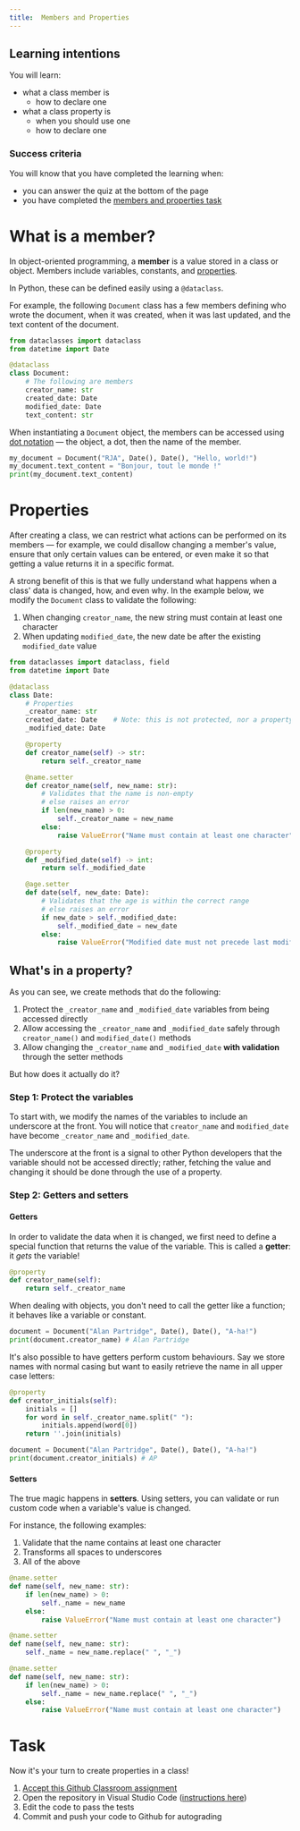 ```yaml
---
title:  Members and Properties
---
```


## Learning intentions

You will learn:

- what a class member is
  - how to declare one
- what a class property is
  - when you should use one
  - how to declare one

### Success criteria

You will know that you have completed the learning when:

- you can answer the quiz at the bottom of the page
- you have completed the [members and properties task](#task)

# What is a member?

In object-oriented programming, a **member** is a value stored in a class or object. Members include variables, constants, and [properties](##what-is-a-property).

In Python, these can be defined easily using a ``@dataclass``.

For example, the following ``Document`` class has a few members defining who wrote the document, when it was created, when it was last updated, and the text content of the document.

```python
from dataclasses import dataclass
from datetime import Date

@dataclass
class Document:
    # The following are members
    creator_name: str
    created_date: Date
    modified_date: Date
    text_content: str
```

When instantiating a ``Document`` object, the members can be accessed using [dot notation](https://www.askpython.com/python/built-in-methods/dot-notation) — the object, a dot, then the name of the member.

```python
my_document = Document("RJA", Date(), Date(), "Hello, world!")
my_document.text_content = "Bonjour, tout le monde !"
print(my_document.text_content)
```

# Properties

After creating a class, we can restrict what actions can be performed on its members — for example, we could disallow changing a member's value, ensure that only certain values can be entered, or even make it so that getting a value returns it in a specific format.

A strong benefit of this is that we fully understand what happens when a class' data is changed, how, and even why. In the example below, we modify the ``Document`` class to validate the following:

1. When changing ``creator_name``, the new string must contain at least one character
2. When updating ``modified_date``, the new date be after the existing ``modified_date`` value

```python
from dataclasses import dataclass, field
from datetime import Date

@dataclass
class Date:
    # Properties
    _creator_name: str
    created_date: Date    # Note: this is not protected, nor a property
    _modified_date: Date

    @property
    def creator_name(self) -> str:
        return self._creator_name

    @name.setter
    def creator_name(self, new_name: str):
        # Validates that the name is non-empty
        # else raises an error
        if len(new_name) > 0:
            self._creator_name = new_name
        else:
            raise ValueError("Name must contain at least one character")

    @property
    def _modified_date(self) -> int:
        return self._modified_date

    @age.setter
    def date(self, new_date: Date):
        # Validates that the age is within the correct range
        # else raises an error
        if new_date > self._modified_date:
            self._modified_date = new_date
        else:
            raise ValueError("Modified date must not precede last modification date")
```

## What's in a property?

As you can see, we create methods that do the following:

1. Protect the ``_creator_name`` and ``_modified_date`` variables from being accessed directly
2. Allow accessing the ``_creator_name`` and ``_modified_date`` safely through ``creator_name()`` and ``modified_date()`` methods
3. Allow changing the ``_creator_name`` and ``_modified_date`` **with validation** through the setter methods

But how does it actually do it?

### Step 1: Protect the variables

To start with, we modify the names of the variables to include an underscore at the front. You will notice that ``creator_name`` and ``modified_date`` have become ``_creator_name`` and ``_modified_date``.

The underscore at the front is a signal to other Python developers that the variable should not be accessed directly; rather, fetching the value and changing it should be done through the use of a property.

### Step 2: Getters and setters

#### Getters

In order to validate the data when it is changed, we first need to define a special function that returns the value of the variable. This is called a **getter**: it *gets* the variable!

```python
@property
def creator_name(self):
    return self._creator_name
```

When dealing with objects, you don't need to call the getter like a function; it behaves like a variable or constant.

```python
document = Document("Alan Partridge", Date(), Date(), "A-ha!")
print(document.creator_name) # Alan Partridge
```

It's also possible to have getters perform custom behaviours. Say we store names with normal casing but want to easily retrieve the name in all upper case letters:

```python
@property
def creator_initials(self):
    initials = []
    for word in self._creator_name.split(" "):
        initials.append(word[0])
    return ''.join(initials)
```

```python
document = Document("Alan Partridge", Date(), Date(), "A-ha!")
print(document.creator_initials) # AP
```

#### Setters

The true magic happens in **setters**. Using setters, you can validate or run custom code when a variable's value is changed.

For instance, the following examples:

1. Validate that the name contains at least one character
2. Transforms all spaces to underscores
3. All of the above

```python
@name.setter
def name(self, new_name: str):
    if len(new_name) > 0:
        self._name = new_name
    else:
        raise ValueError("Name must contain at least one character")
```

```python
@name.setter
def name(self, new_name: str):
    self._name = new_name.replace(" ", "_")
```

```python
@name.setter
def name(self, new_name: str):
    if len(new_name) > 0:
        self._name = new_name.replace(" ", "_")
    else:
        raise ValueError("Name must contain at least one character")
```

# Task

Now it's your turn to create properties in a class!

1. [Accept this Github Classroom assignment](#task)
2. Open the repository in Visual Studio Code ([instructions here](../../Classroom/README.md))
3. Edit the code to pass the tests
4. Commit and push your code to Github for autograding